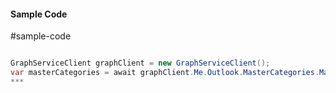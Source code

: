 #### Sample Code
#sample-code 

```C#

GraphServiceClient graphClient = new GraphServiceClient();
var masterCategories = await graphClient.Me.Outlook.MasterCategories.MasterCategories.Request().GetAsync();
*** 

```